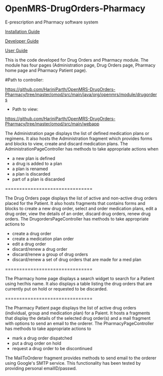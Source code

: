 # OpenMRS-DrugOrders-Pharmacy
E-prescription and Pharmacy software system

<a href="https://docs.google.com/document/d/18kNC41LmN4cV3Hzv4LeW_ghEmDAjBbzpTJhQyK3yqjQ/">Installation Guide</a>

<a href="https://docs.google.com/document/d/1ME-nferIxI1oFyrmQTWWXIV9yA1YiFN4HA0mHD2rXcw/">Developer Guide</a>

<a href="https://docs.google.com/document/d/1a2xIBwTHdAfR3QnrwrF_sYl9cclufymMoUSns3TSngw/">User Guide</a>


This is the code developed for Drug Orders and Pharmacy module.
The module has four pages (Administration page, Drug Orders page, Pharmacy home page and Pharmacy Patient page).

 #Path to controller: 

https://github.com/HariniParth/OpenMRS-DrugOrders-Pharmacy/tree/master/omod/src/main/java/org/openmrs/module/drugorders

- Path to view: 

https://github.com/HariniParth/OpenMRS-DrugOrders-Pharmacy/tree/master/omod/src/main/webapp


The Administration page displays the list of defined medication plans or regimens.
It also hosts the Administration fragment which provides forms and blocks to view, create and discard medication plans.
The AdministrationPageController has methods to take appropriate actions when 
 - a new plan is defined
 - a drug is added to a plan
 - a plan is renamed
 - a plan is discarded
 - part of a plan is discarded
 
 ===============================
 
The Drug Orders page displays the list of active and non-active drug orders placed for the Patient.
It also hosts fragments that contains forms and blocks to create a new drug order, select and order medication plans, edit a drug order, view the details of an order, discard drug orders, renew drug orders.
The DrugordersPageController has methods to take appropriate actions to
 - create a drug order
 - create a medication plan order
 - edit a drug order
 - discard/renew a drug order
 - discard/renew a group of drug orders
 - discard/renew a set of drug orders that are made for a med plan
 
 ===============================
  
 The Pharmacy home page displays a search widget to search for a Patient using her/his name.
 It also displays a table listing the drug orders that are currently put on hold or requested to be discarded.
  
 ===============================
  
 The Pharmacy Patient page displays the list of active drug orders (individual, group and medication plan) for a Paient.
 It hosts a fragments that display the details of the selected drug order(s) and a mail fragment with options to send an email to the orderer.
 The PharmacyPageController has methods to take appropriate actions to
  - mark a drug order dispatched
  - put a drug order on hold
  - request a drug order to be discontinued
  
  The MailToOrderer fragment provides methods to send email to the orderer using Google's SMTP service.
  This functionality has been tested by providing personal emailID/passwd.
